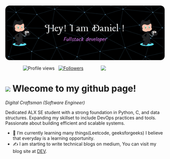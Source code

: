 <!--Banner-->
![Dan's Banner Image](https://github.com/Chirchir-Dan/Chirchir-Dan/blob/master/github-header-image.png)

<!--Night Owl image-->
<div>
  <img align="right" width="40%" src="https://owlbertsio-resized.s3.amazonaws.com/Popper.psd.full.png">
</div>
<p align="center">
  <img src="https://komarev.com/ghpvc/?username=Chirchir-Dan&color=blueviolet" alt="Profile views" />
  &nbsp;
  <a href="https://github.com/Pepyn0?tab=followers">
    <img src="https://img.shields.io/github/followers/Chirchir-Dan?style=social" alt="Followers" />
  </a>
</p>

<!--Header Name-->
# <img src="https://emojis.slackmojis.com/emojis/images/1531849430/4246/blob-sunglasses.gif?1531849430" width="30"/> Wlecome to my github page!

*Digital Craftsman (Software Engineer)*
<br />

<!--Start Intro-->               
<p align="left">Dedicated ALX SE student with a strong foundation in Python, C, and data structures. Expanding my skillset to include DevOps practices and tools. Passionate about building efficient and scalable systems.</p>

- 🌱 I’m currently learning many things(Leetcode, geeksforgeeks) I believe that everyday is a learning opportunity.
- ✍ I am starting to write technical blogs on medium, You can visit my blog site at [DEV](https://medium.com/@dkipkosgei.daniel).
<!--End Intro--> 
